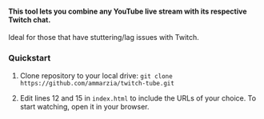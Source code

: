 #### This tool lets you combine any YouTube live stream with its respective Twitch chat.

Ideal for those that have stuttering/lag issues with Twitch.

### Quickstart

1. Clone repository to your local drive: `git clone https://github.com/ammarzia/twitch-tube.git`

2. Edit lines 12 and 15 in `index.html` to include the URLs of your choice. To start watching, open it in your browser.
